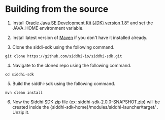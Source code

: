 # Building from the source

1) Install [Oracle Java SE Development Kit (JDK) version 1.8*](http://java.sun.com/javase/downloads/index.jsp) 
and set the JAVA_HOME environment variable.

2) Install latest version of [Maven](https://maven.apache.org/install.html) if you don't have it installed already.

3) Clone the siddi-sdk using the following command.
```
git clone https://github.com/siddhi-io/siddhi-sdk.git
```

4) Navigate to the cloned repo using the following command.
```
cd siddhi-sdk
```

5) Build the siddhi-sdk using the following command.
```
mvn clean install
```

6) Now the Siddhi SDK zip file (ex: siddhi-sdk-2.0.0-SNAPSHOT.zip) will be created inside the 
{siddhi-sdk-home}/modules/siddhi-launcher/target/ . Unzip it.
 
